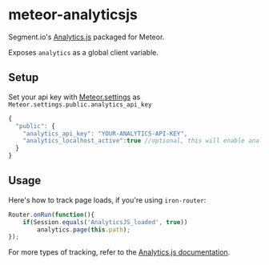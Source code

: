 meteor-analyticsjs
==================

Segment.io's [Analytics.js](https://segment.io/libraries/analytics.js) packaged for Meteor.

Exposes `analytics` as a global client variable.

## Setup

Set your api key with [Meteor.settings](http://docs.meteor.com/#meteor_settings) as `Meteor.settings.public.analytics_api_key`

```javascript
{
  "public": {
    "analytics_api_key": "YOUR-ANALYTICS-API-KEY",
    "analytics_localhost_active":true //optional, this will enable analytics on localhost, disabled by default
  }
}
```

## Usage

Here's how to track page loads, if you're using `iron-router`:

```js
Router.onRun(function(){
	if(Session.equals('AnalyticsJS_loaded', true))
		analytics.page(this.path);
});
```

For more types of tracking, refer to the [Analytics.js documentation](https://segment.io/libraries/analytics.js).
